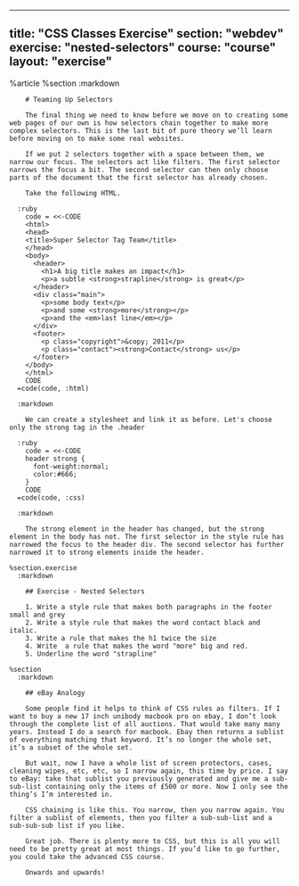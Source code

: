 ---
  title: "CSS Classes Exercise"
  section: "webdev"
  exercise: "nested-selectors"
  course: "course"
  layout: "exercise"
  ---
  
  %article
    %section
      :markdown
  
  
        # Teaming Up Selectors
  
        The final thing we need to know before we move on to creating some web pages of our own is how selectors chain together to make more complex selectors. This is the last bit of pure theory we’ll learn before moving on to make some real websites.
  
        If we put 2 selectors together with a space between them, we narrow our focus. The selectors act like filters. The first selector narrows the focus a bit. The second selector can then only choose parts of the document that the first selector has already chosen.
  
        Take the following HTML.
  
      :ruby
        code = <<-CODE
        <html>
        <head>
        <title>Super Selector Tag Team</title>
        </head>
        <body>
          <header>
            <h1>A big title makes an impact</h1>
            <p>a subtle <strong>strapline</strong> is great</p>
          </header>
          <div class="main">
            <p>some body text</p>
            <p>and some <strong>more</strong></p>
            <p>and the <em>last line</em></p>
          </div>
          <footer>
            <p class="copyright">&copy; 2011</p>
            <p class="contact"><strong>Contact</strong> us</p>
          </footer>
        </body>
        </html>
        CODE
      =code(code, :html)
  
      :markdown
  
        We can create a stylesheet and link it as before. Let's choose only the strong tag in the .header
  
      :ruby
        code = <<-CODE
        header strong {
          font-weight:normal;
          color:#666;
        }
        CODE
      =code(code, :css)
  
      :markdown
  
        The strong element in the header has changed, but the strong element in the body has not. The first selector in the style rule has narrowed the focus to the header div. The second selector has further narrowed it to strong elements inside the header.
  
    %section.exercise
      :markdown
  
        ## Exercise - Nested Selectors
  
        1. Write a style rule that makes both paragraphs in the footer small and grey
        2. Write a style rule that makes the word contact black and italic.
        3. Write a rule that makes the h1 twice the size
        4. Write  a rule that makes the word "more" big and red.
        5. Underline the word "strapline"
  
    %section
      :markdown
  
        ## eBay Analogy
  
        Some people find it helps to think of CSS rules as filters. If I want to buy a new 17 inch unibody macbook pro on ebay, I don’t look through the complete list of all auctions. That would take many many years. Instead I do a search for macbook. Ebay then returns a sublist of everything matching that keyword. It’s no longer the whole set, it’s a subset of the whole set.
  
        But wait, now I have a whole list of screen protectors, cases, cleaning wipes, etc, etc, so I narrow again, this time by price. I say to eBay: take that sublist you previously generated and give me a sub-sub-list containing only the items of £500 or more. Now I only see the thing’s I’m interested in.
  
        CSS chaining is like this. You narrow, then you narrow again. You filter a sublist of elements, then you filter a sub-sub-list and a sub-sub-sub list if you like.
  
        Great job. There is plenty more to CSS, but this is all you will need to be pretty great at most things. If you’d like to go further, you could take the advanced CSS course.
  
        Onwards and upwards!
  